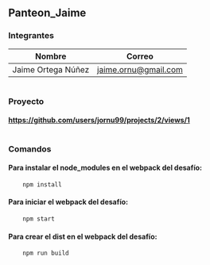 ## Panteon_Jaime
### Integrantes

  | Nombre             | Correo               |
  |--------------------|----------------------|
  | Jaime Ortega Núñez | jaime.ornu@gmail.com |
#
### Proyecto
#### https://github.com/users/jornu99/projects/2/views/1
#
### Comandos 
#### Para instalar el node_modules en el webpack del desafío:
        npm install
#### Para iniciar el webpack del desafío:
        npm start
#### Para crear el dist en el webpack del desafío:
        npm run build
